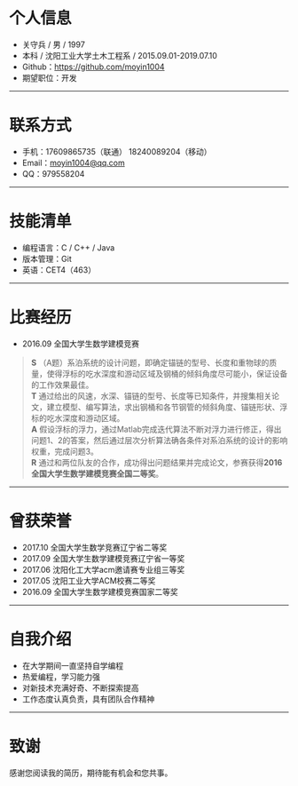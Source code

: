 # 个人信息
* 关守兵 / 男 / 1997
* 本科 / 沈阳工业大学土木工程系 / 2015.09.01-2019.07.10
* Github：<https://github.com/moyin1004>
* 期望职位：开发

---

# 联系方式
* 手机：17609865735（联通） 18240089204（移动）
* Email：<moyin1004@qq.com>
* QQ：979558204

---

# 技能清单
* 编程语言：C / C++ / Java
* 版本管理：Git
* 英语：CET4（463）

---

# 比赛经历
* 2016.09 全国大学生数学建模竞赛
> **S** （A题）系泊系统的设计问题，即确定锚链的型号、长度和重物球的质量，使得浮标的吃水深度和游动区域及钢桶的倾斜角度尽可能小，保证设备的工作效果最佳。  
> **T** 通过给出的风速，水深、锚链的型号、长度等已知条件，并搜集相关论文，建立模型、编写算法，求出钢桶和各节钢管的倾斜角度、锚链形状、浮标的吃水深度和游动区域。  
> **A** 假设浮标的浮力，通过Matlab完成迭代算法不断对浮力进行修正，得出问题1、2的答案，然后通过层次分析算法确各条件对系泊系统的设计的影响权重，完成问题3。   
> **R** 通过和两位队友的合作，成功得出问题结果并完成论文，参赛获得**2016全国大学生数学建模竞赛全国二等奖**。  

---

# 曾获荣誉
* 2017.10 全国大学生数学竞赛辽宁省二等奖
* 2017.09 全国大学生数学建模竞赛辽宁省一等奖
* 2017.06 沈阳化工大学acm邀请赛专业组三等奖
* 2017.05 沈阳工业大学ACM校赛二等奖
* 2016.09 全国大学生数学建模竞赛国家二等奖

---

# 自我介绍
* 在大学期间一直坚持自学编程
* 热爱编程，学习能力强
* 对新技术充满好奇、不断探索提高
* 工作态度认真负责，具有团队合作精神

---

# 致谢
感谢您阅读我的简历，期待能有机会和您共事。

